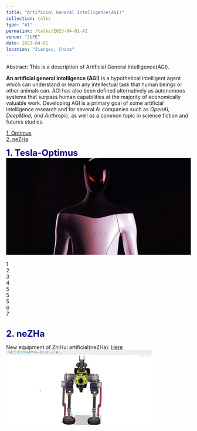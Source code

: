 ```yaml
---
title: "Artificial General Intelligence(AGI)"
collection: talks
type: "AI"
permalink: /talks/2023-04-01-AI
venue: "JUFE"
date: 2023-04-01
location: "Jiangxi, China"
---
```


Abstract: This is a description of Artificial General Intelligence(AGI).  

__An artificial general intelligence (AGI)__ is a hypothetical intelligent agent which can understand or learn any intellectual task that human beings or other animals can. AGI has also been defined alternatively as autonomous systems that surpass human capabilities at the majority of economically valuable work. Developing AGI is a primary goal of some artificial intelligence research and for several AI companies such as _OpenAI, DeepMind, and Anthropic_, as well as a common topic in science fiction and futures studies.  

[1. Optimus](#Tesla-Optimus)  
[2. neZHa](#neZHa)


<a id="Tesla-Optimus"></a>
<font color=Navy size=5 > <strong> 1. Tesla-Optimus </strong> </font>   
<img src="/images/Tesla-Optimus.jpg" alt="Optimus" title="Optimus"  >  

1  
2  
3  
4  
5  
5  
5  
6  
7  

<a id="neZHa"></a>  
<font color=Navy size=5 > <strong> 2. neZHa </strong> </font>   

New equipment of ZhiHui artificial(neZHa): [Here](https://www.bilibili.com/video/BV1Uh41137Th/?spm_id_from=333.999.0.0)  
<img src="/images/neZHa.gif" alt="neZHa" title="neZHa" width="400" >

